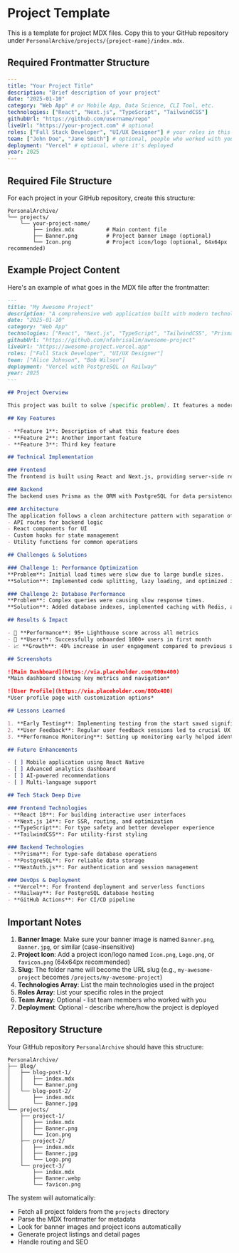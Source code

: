 # Project Template

This is a template for project MDX files. Copy this to your GitHub repository under `PersonalArchive/projects/{project-name}/index.mdx`.

## Required Frontmatter Structure

```yaml
---
title: "Your Project Title"
description: "Brief description of your project"
date: "2025-01-10"
category: "Web App" # or Mobile App, Data Science, CLI Tool, etc.
technologies: ["React", "Next.js", "TypeScript", "TailwindCSS"]
githubUrl: "https://github.com/username/repo"
liveUrl: "https://your-project.com" # optional
roles: ["Full Stack Developer", "UI/UX Designer"] # your roles in this project
team: ["John Doe", "Jane Smith"] # optional, people who worked with you
deployment: "Vercel" # optional, where it's deployed
year: 2025
---
```

## Required File Structure

For each project in your GitHub repository, create this structure:
```
PersonalArchive/
└── projects/
    └── your-project-name/
        ├── index.mdx          # Main content file
        ├── Banner.png         # Project banner image (optional)
        └── Icon.png           # Project icon/logo (optional, 64x64px recommended)
```

## Example Project Content

Here's an example of what goes in the MDX file after the frontmatter:

```markdown
---
title: "My Awesome Project"
description: "A comprehensive web application built with modern technologies"
date: "2025-01-10"
category: "Web App"
technologies: ["React", "Next.js", "TypeScript", "TailwindCSS", "Prisma", "PostgreSQL"]
githubUrl: "https://github.com/nfahrisalim/awesome-project"
liveUrl: "https://awesome-project.vercel.app"
roles: ["Full Stack Developer", "UI/UX Designer"]
team: ["Alice Johnson", "Bob Wilson"]
deployment: "Vercel with PostgreSQL on Railway"
year: 2025
---

## Project Overview

This project was built to solve [specific problem]. It features a modern, responsive design with a focus on user experience and performance.

## Key Features

- **Feature 1**: Description of what this feature does
- **Feature 2**: Another important feature
- **Feature 3**: Third key feature

## Technical Implementation

### Frontend
The frontend is built using React and Next.js, providing server-side rendering and optimal performance. The UI is styled with TailwindCSS for rapid development and consistent design.

### Backend
The backend uses Prisma as the ORM with PostgreSQL for data persistence. Authentication is handled through NextAuth.js.

### Architecture
The application follows a clean architecture pattern with separation of concerns:
- API routes for backend logic
- React components for UI
- Custom hooks for state management
- Utility functions for common operations

## Challenges & Solutions

### Challenge 1: Performance Optimization
**Problem**: Initial load times were slow due to large bundle sizes.
**Solution**: Implemented code splitting, lazy loading, and optimized images with Next.js Image component.

### Challenge 2: Database Performance
**Problem**: Complex queries were causing slow response times.
**Solution**: Added database indexes, implemented caching with Redis, and optimized queries.

## Results & Impact

- 🚀 **Performance**: 95+ Lighthouse score across all metrics
- 👥 **Users**: Successfully onboarded 1000+ users in first month
- 📈 **Growth**: 40% increase in user engagement compared to previous solution

## Screenshots

![Main Dashboard](https://via.placeholder.com/800x400)
*Main dashboard showing key metrics and navigation*

![User Profile](https://via.placeholder.com/800x400)
*User profile page with customization options*

## Lessons Learned

1. **Early Testing**: Implementing testing from the start saved significant debugging time
2. **User Feedback**: Regular user feedback sessions led to crucial UX improvements
3. **Performance Monitoring**: Setting up monitoring early helped identify bottlenecks quickly

## Future Enhancements

- [ ] Mobile application using React Native
- [ ] Advanced analytics dashboard
- [ ] AI-powered recommendations
- [ ] Multi-language support

## Tech Stack Deep Dive

### Frontend Technologies
- **React 18**: For building interactive user interfaces
- **Next.js 14**: For SSR, routing, and optimization
- **TypeScript**: For type safety and better developer experience
- **TailwindCSS**: For utility-first styling

### Backend Technologies  
- **Prisma**: For type-safe database operations
- **PostgreSQL**: For reliable data storage
- **NextAuth.js**: For authentication and session management

### DevOps & Deployment
- **Vercel**: For frontend deployment and serverless functions
- **Railway**: For PostgreSQL database hosting
- **GitHub Actions**: For CI/CD pipeline
```

## Important Notes

1. **Banner Image**: Make sure your banner image is named `Banner.png`, `Banner.jpg`, or similar (case-insensitive)
2. **Project Icon**: Add a project icon/logo named `Icon.png`, `Logo.png`, or `favicon.png` (64x64px recommended)
3. **Slug**: The folder name will become the URL slug (e.g., `my-awesome-project` becomes `/projects/my-awesome-project`)
4. **Technologies Array**: List the main technologies used in the project
5. **Roles Array**: List your specific roles in the project
6. **Team Array**: Optional - list team members who worked with you
7. **Deployment**: Optional - describe where/how the project is deployed

## Repository Structure

Your GitHub repository `PersonalArchive` should have this structure:

```text
PersonalArchive/
├── Blog/
│   ├── blog-post-1/
│   │   ├── index.mdx
│   │   └── Banner.png
│   └── blog-post-2/
│       ├── index.mdx  
│       └── Banner.jpg
└── projects/
    ├── project-1/
    │   ├── index.mdx
    │   ├── Banner.png
    │   └── Icon.png
    ├── project-2/
    │   ├── index.mdx
    │   ├── Banner.jpg
    │   └── Logo.png
    └── project-3/
        ├── index.mdx
        ├── Banner.webp
        └── favicon.png
```

The system will automatically:

- Fetch all project folders from the `projects` directory
- Parse the MDX frontmatter for metadata
- Look for banner images and project icons automatically
- Generate project listings and detail pages
- Handle routing and SEO
